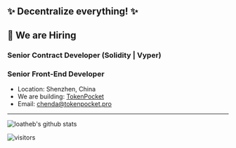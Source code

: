 ## ✨ Decentralize everything! ✨

## 💼 We are Hiring

### Senior Contract Developer (Solidity | Vyper)

### Senior Front-End Developer

- Location: Shenzhen, China
- We are building: [TokenPocket](https://tokenpocket.pro)
- Email: chenda@tokenpocket.pro

<!--
**chendatony31/chendatony31** is a ✨ _special_ ✨ repository because its `README.md` (this file) appears on your GitHub profile.

Here are some ideas to get you started:

- 🔭 I’m currently working on ...
- 🌱 I’m currently learning ...
- 👯 I’m looking to collaborate on ...
- 🤔 I’m looking for help with ...
- 💬 Ask me about ...
- 📫 How to reach me: ...
- 😄 Pronouns: ...
- ⚡ Fun fact: ...
-->


-------------------



![loatheb's github stats](https://github-readme-stats.vercel.app/api?username=chendatony31&show_icons=true)


![visitors](https://visitor-badge.glitch.me/badge?page_id=chendatony31.chendatony31)
